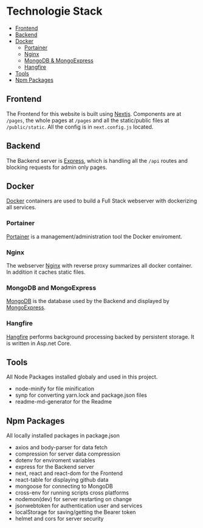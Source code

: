 # Technologie Stack
 - [Frontend](#frontend)
 - [Backend](#backend)
 - [Docker](#docker)
	- [Portainer](#portainer)
	- [Nginx](#nginx)
	- [MongoDB & MongoExpress](#mongodb-and-mongoexpress)
	- [Hangfire](#hangfire)
- [Tools](#tools)
- [Npm Packages](#npm-packages)

## Frontend
The Frontend for this website is built using [Nextjs](https://nextjs.org/). Components are at ```/pages```, the whole pages at ```/pages``` and all the static/public files at ```/public/static```. All the config is in ```next.config.js``` located.

## Backend
The Backend server is [Express](https://expressjs.com/), which is handling all the ```/api``` routes and blocking requests for admin only pages.

## Docker
[Docker](https://www.docker.com/) containers are used to build a Full Stack webserver with dockerizing all services.

### Portainer
[Portainer](https://portainer.io/) is a management/administration tool the Docker enviroment. 

### Nginx
The webserver [Nginx](https://www.nginx.com/) with reverse proxy summarizes all docker container. In addition it caches static files.

### MongoDB and MongoExpress
[MongoDB](https://mongodb.com/) is the database used by the Backend and displayed by [MongoExpress](https://github.com/mongo-express/mongo-express).

### Hangfire
[Hangfire](https://www.hangfire.io/) performs background processing backed by persistent storage. It is written in Asp.net Core.

## Tools
All Node Packages installed globaly and used in this project.
 - node-minify for file minification
 - synp for converting yarn.lock and package.json files
 - readme-md-generator for the Readme

## Npm Packages
All locally installed packages in package.json
- axios and body-parser for data fetch
- compression for server data compression
- dotenv for enviroment variables
- express for the Backend server
- next, react and react-dom for the Frontend
- react-table for displaying github data
- mongoose for connecting to MongoDB
- cross-env for running scripts cross platforms
- nodemon(dev) for server restarting on change
- jsonwebtoken for authentication user and services
- localStorage for saving/getting the Bearer token
- helmet and cors for server security